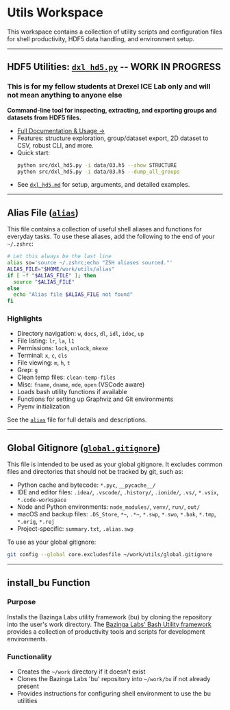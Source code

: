 # Utils Workspace

This workspace contains a collection of utility scripts and configuration files for shell productivity, HDF5 data handling, and environment setup.

---

## HDF5 Utilities: [`dxl_hd5.py`](./dxl_hd5.md) -- WORK IN PROGRESS

### This is for my fellow students at Drexel ICE Lab only and will not mean anything to anyone else
**Command-line tool for inspecting, extracting, and exporting groups and datasets from HDF5 files.**

- [Full Documentation & Usage →](./dxl_hd5.md)
- Features: structure exploration, group/dataset export, 2D dataset to CSV, robust CLI, and more.
- Quick start:
  ```sh
  python src/dxl_hd5.py -i data/03.h5 --show STRUCTURE
  python src/dxl_hd5.py -i data/03.h5 --dump_all_groups
  ```
- See [`dxl_hd5.md`](./dxl_hd5.md) for setup, arguments, and detailed examples.

---

## Alias File ([`alias`](./alias))

This file contains a collection of useful shell aliases and functions for everyday tasks. To use these aliases, add the following to the end of your `~/.zshrc`:

```zsh
# Let this always be the last line
alias so='source ~/.zshrc;echo "ZSH aliases sourced."'
ALIAS_FILE="$HOME/work/utils/alias"
if [ -f "$ALIAS_FILE" ]; then
  source "$ALIAS_FILE"
else
  echo "Alias file $ALIAS_FILE not found"
fi
```

### Highlights
- Directory navigation: `w`, `docs`, `dl`, `idl`, `idoc`, `up`
- File listing: `lr`, `la`, `l1`
- Permissions: `lock`, `unlock`, `mkexe`
- Terminal: `x`, `c`, `cls`
- File viewing: `m`, `h`, `t`
- Grep: `g`
- Clean temp files: `clean-temp-files`
- Misc: `fname`, `dname`, `mde`, `open` (VSCode aware)
- Loads bash utility functions if available
- Functions for setting up Graphviz and Git environments
- Pyenv initialization

See the [`alias`](./alias) file for full details and descriptions.

---

## Global Gitignore ([`global.gitignore`](./global.gitignore))

This file is intended to be used as your global gitignore. It excludes common files and directories that should not be tracked by git, such as:

- Python cache and bytecode: `*.pyc`, `__pycache__/`
- IDE and editor files: `.idea/`, `.vscode/`, `.history/`, `.ionide/`, `.vs/`, `*.vsix`, `*.code-workspace`
- Node and Python environments: `node_modules/`, `venv/`, `run/`, `out/`
- macOS and backup files: `.DS_Store`, `*~`, `.*~`, `*.swp`, `*.swo`, `*.bak`, `*.tmp`, `*.orig`, `*.rej`
- Project-specific: `summary.txt`, `.alias.swp`

To use as your global gitignore:

```sh
git config --global core.excludesfile ~/work/utils/global.gitignore
```

---
## install_bu Function

### Purpose
Installs the Bazinga Labs utility framework (bu) by cloning the repository into the user's work directory.
The [Bazinga Labs' Bash Utility framework](https://github.com/bazinga-labs/bu) provides a collection of productivity tools and scripts for development environments.
### Functionality
- Creates the `~/work` directory if it doesn't exist
- Clones the Bazinga Labs 'bu' repository into `~/work/bu` if not already present
- Provides instructions for configuring shell environment to use the bu utilities